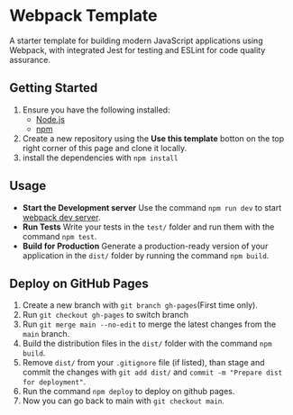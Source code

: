 # Webpack Template
A starter template for building modern JavaScript applications using Webpack, with integrated Jest for testing and ESLint for code quality assurance.

## Getting Started
1. Ensure you have the following installed:
    - [Node.js](https://nodejs.org/en)
    - [npm](https://www.npmjs.com/)
2. Create a new repository using the **Use this template** botton on the top right corner of this page and clone it locally.
3. install the dependencies with `npm install`

## Usage
- **Start the Development server**
    Use the command `npm run dev` to start [webpack dev server](https://webpack.js.org/configuration/dev-server/).
- **Run Tests**
    Write your tests in the `test/` folder and run them with the command `npm test`.
- **Build for Production**
Generate a production-ready version of your application in the `dist/` folder by running the command `npm build`.

## Deploy on GitHub Pages
1. Create a new branch with `git branch gh-pages`(First time only).
2. Run `git checkout gh-pages` to switch branch
3. Run `git merge main --no-edit` to merge the latest changes from the `main` branch.
4. Build the distribution files in the `dist/` folder with the command `npm build`.
5. Remove `dist/` from your `.gitignore` file (if listed), than stage and commit the changes with `git add dist/` and `commit -m "Prepare dist for deployment"`.
6. Run the command `npm deploy` to deploy on github pages.
7. Now you can go back to main with `git checkout main`.
